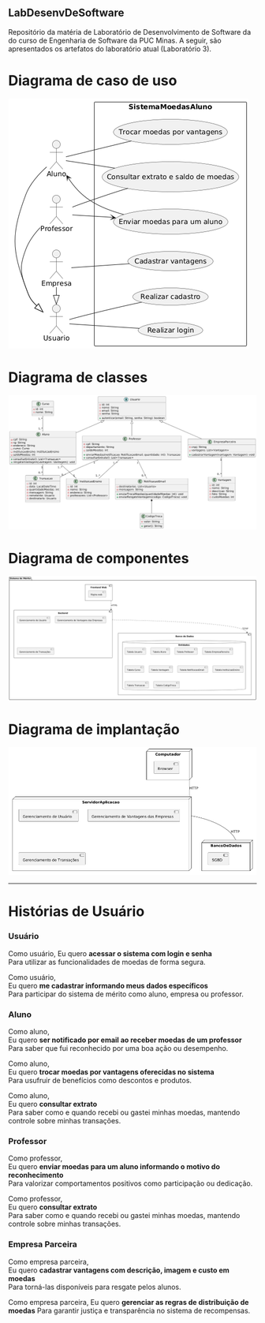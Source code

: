 ## LabDesenvDeSoftware
Repositório da matéria de Laboratório de Desenvolvimento de Software da do curso de Engenharia de Software da PUC Minas. 
A seguir, são apresentados os artefatos do laboratório atual (Laboratório 3).

# Diagrama de caso de uso
![Diagrama de caso de uso](laboratorio3/projeto/DiagramaCasouso/diagramaCasoDeUso.png)

# Diagrama de classes
![Diagrama de classes](laboratorio3/projeto/diagramaClasses/diagramaClasses-rev.png)


# Diagrama de componentes
![Diagrama de componentes](laboratorio3/projeto/DiagramaDeComponentes/diagramaComponentes.png)

# Diagrama de implantação
![Diagrama de implantação](laboratorio3/projeto/diagramaImplantacao/diagramaDeImplantacao.png)

<!--# Diagrama de pacotes
![Diagrama de pacotes]()-->
---

# Histórias de Usuário

### Usuário 

Como usuário, 
Eu quero **acessar o sistema com login e senha**  
Para utilizar as funcionalidades de moedas de forma segura.

Como usuário,  
Eu quero **me cadastrar informando meus dados específicos**  
Para participar do sistema de mérito como aluno, empresa ou professor.

### Aluno 

Como aluno,  
Eu quero **ser notificado por email ao receber moedas de um professor**  
Para saber que fui reconhecido por uma boa ação ou desempenho.

Como aluno,  
Eu quero **trocar moedas por vantagens oferecidas no sistema**  
Para usufruir de benefícios como descontos e produtos.

Como aluno,  
Eu quero **consultar extrato**  
Para saber como e quando recebi ou gastei minhas moedas, mantendo controle sobre minhas transações.

### Professor 

Como professor,  
Eu quero **enviar moedas para um aluno informando o motivo do reconhecimento**  
Para valorizar comportamentos positivos como participação ou dedicação.

Como professor,  
Eu quero **consultar extrato**  
Para saber como e quando recebi ou gastei minhas moedas, mantendo controle sobre minhas transações.

### Empresa Parceira 

Como empresa parceira,  
Eu quero **cadastrar vantagens com descrição, imagem e custo em moedas**  
Para torná-las disponíveis para resgate pelos alunos.

Como empresa parceira,
Eu quero **gerenciar as regras de distribuição de moedas**
Para garantir justiça e transparência no sistema de recompensas.
